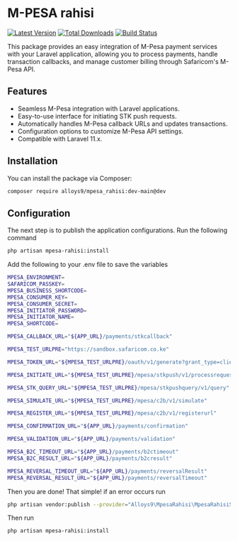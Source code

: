 # M-PESA rahisi
[![Latest Version](https://img.shields.io/github/v/release/vendor/package-name.svg?style=flat-square)](https://github.com/vendor/package-name/releases)
[![Total Downloads](https://img.shields.io/packagist/dt/vendor/package-name.svg?style=flat-square)](https://packagist.org/packages/vendor/package-name)
[![Build Status](https://img.shields.io/github/actions/workflow/status/vendor/package-name/tests.yml?branch=main)](https://github.com/vendor/package-name/actions)

This package provides an easy integration of M-Pesa payment services with your Laravel application, allowing you to process payments, handle transaction callbacks, and manage customer billing through Safaricom's M-Pesa API.


## Features

- Seamless M-Pesa integration with Laravel applications.
- Easy-to-use interface for initiating STK push requests.
- Automatically handles M-Pesa callback URLs and updates transactions.
- Configuration options to customize M-Pesa API settings.
- Compatible with Laravel 11.x.

## Installation

You can install the package via Composer:

```bash
composer require alloys9/mpesa_rahisi:dev-main@dev

```

## Configuration
The next step is to publish the application configurations. Run the following command

```bash
php artisan mpesa-rahisi:install

```

Add the following to your .env file to save the variables

```bash
MPESA_ENVIRONMENT=
SAFARICOM_PASSKEY=
MPESA_BUSINESS_SHORTCODE=
MPESA_CONSUMER_KEY=
MPESA_CONSUMER_SECRET=
MPESA_INITIATOR_PASSWORD=
MPESA_INITIATOR_NAME=
MPESA_SHORTCODE=

MPESA_CALLBACK_URL="${APP_URL}/payments/stkcallback"

MPESA_TEST_URLPRE="https://sandbox.safaricom.co.ke"

MPESA_TOKEN_URL="${MPESA_TEST_URLPRE}/oauth/v1/generate?grant_type=client_credentials"

MPESA_INITIATE_URL="${MPESA_TEST_URLPRE}/mpesa/stkpush/v1/processrequest"

MPESA_STK_QUERY_URL="${MPESA_TEST_URLPRE}/mpesa/stkpushquery/v1/query"

MPESA_SIMULATE_URL="${MPESA_TEST_URLPRE}/mpesa/c2b/v1/simulate"

MPESA_REGISTER_URL="${MPESA_TEST_URLPRE}/mpesa/c2b/v1/registerurl"

MPESA_CONFIRMATION_URL="${APP_URL}/payments/confirmation"

MPESA_VALIDATION_URL="${APP_URL}/payments/validation"

MPESA_B2C_TIMEOUT_URL="${APP_URL}/payments/b2ctimeout"
MPESA_B2C_RESULT_URL="${APP_URL}/payments/b2cresult"

MPESA_REVERSAL_TIMEOUT_URL="${APP_URL}/payments/reversalResult"
MPESA_REVERSAL_RESULT_URL="${APP_URL}/payments/reversalTimeout"
```

Then you are done! That simple!
if an error occurs run
```bash
php artisan vendor:publish --provider="Alloys9\MpesaRahisi\MpesaRahisiServiceProvider"
```

Then run
```bash
php artisan mpesa-rahisi:install

```
